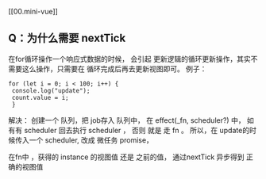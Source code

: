 [[00.mini-vue]]

##  Q：为什么需要 nextTick
在for循环操作一个响应式数据的时候， 会引起 更新逻辑的循环更新操作，其实不需要这么操作，只需要在 循环完成后再去更新视图即可。
例子：
```
for (let i = 0; i < 100; i++) {
 console.log("update");
 count.value = i;
 }
 ```
 
解决：
创建一个 队列，把 job存入 队列中，
在 effect(_fn, scheduler?)  中， 如有有 scheduler 回去执行 scheduler ， 否则 就是 走 fn 。
所以，在 update的时候传入一个 scheduler,  改成 微任务 promise，

在fn中 ，获得的 instance 的视图值 还是 之前的值，
通过nextTick 异步得到 正确的视图值

